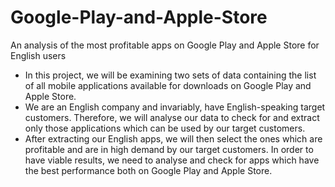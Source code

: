 # Google-Play-and-Apple-Store
An analysis of the most profitable apps on Google Play and Apple Store for English users
- In this project, we will be examining two sets of data containing the list of all mobile applications available for downloads on Google Play and Apple Store.
- We are an English company and invariably, have English-speaking target customers. Therefore, we will analyse our data to check for and extract only those applications which can be used by our target customers.
- After extracting our English apps, we will then select the ones which are profitable and are in high demand by our target customers. In order to have viable results, we need to analyse and check for apps which have the best performance both on Google Play and Apple Store. 
